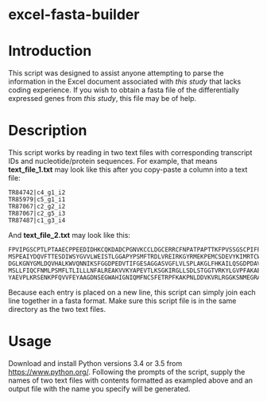 # excel-fasta-builder

# Introduction
This script was designed to assist anyone attempting to parse the information in the Excel document associated with *this study* that lacks coding experience. If you wish to obtain a fasta file of the differentially expressed genes from *this study*, this file may be of help.

# Description
This script works by reading in two text files with corresponding transcript IDs and nucleotide/protein sequences. For example, that means **text_file_1.txt** may look like this after you copy-paste a column into a text file:
```
TR84742|c4_g1_i2
TR85979|c5_g1_i1
TR87067|c2_g2_i2
TR87067|c2_g5_i3
TR87487|c1_g3_i4
```
And **text_file_2.txt** may look like this:

```
FPVIPGSCPTLPTAAECPPEEDIDHKCQKDADCPGNVKCCLDGCERRCFNPATPAPTTKFPVSSGSCPIFPIAEECPPEEE
MSPEAIYDQVFTTESDIWSYGVVLWEISTLGGAPYPSMFTRDLVREIRKGYRMEKPEMCSDEVYKIMRTCWEANPSDRPSFHDIVKQFEELLLEDNPYLDFSNFDNNKDYYLVPSFNSAQDENSASNLPEV*
DGLKGNYGMLDQVHALKWVQNNIKSFGGDPEDVTIFGESAGGASVGFLVLSPLAKGLFHKAILQSGDPDAVWAYRNYEEALYLAKDPNRPDPIPLAWPKYDVNQQKFMALKPMYAVQEKPRSSHV
MSLLFIQCFNMLPSMFLTLILLLNFALREAKVVKYAPEVTLKSGKIRGLLSDLSTGGTVRKYLGVPFAKAERFQVPTDPDSWTGVKDMFTIGKICPQQPHN
YAEVPLKRSENKPFQVVFEYAAGDNSEGWAHIGNIQMFNCSFETRPFKAKPNLDDVKVRLRGGKSNMEGRAEVFADGSWGTFQGRWQWYPRSATVICRQLKFGGAVRVHHGSYFGKSTVNGPVWGTRTHIYPTCKSNETNIGRCLHKSSMRMVDSNHVDVGVECFDARLVGGNSPNEGRVEINYKGKWG
```
Because each entry is placed on a new line, this script can simply join each line together in a fasta format. Make sure this script file is in the same directory as the two text files.

# Usage
Download and install Python versions 3.4 or 3.5 from https://www.python.org/. Following the prompts of the script, supply the names of two text files with contents formatted as exampled above and an output file with the name you specify will be generated.
